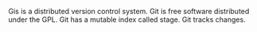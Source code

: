 Gis is a distributed version control system.
Git is free software distributed under the GPL.
Git has a mutable index called stage.
Git tracks changes.
